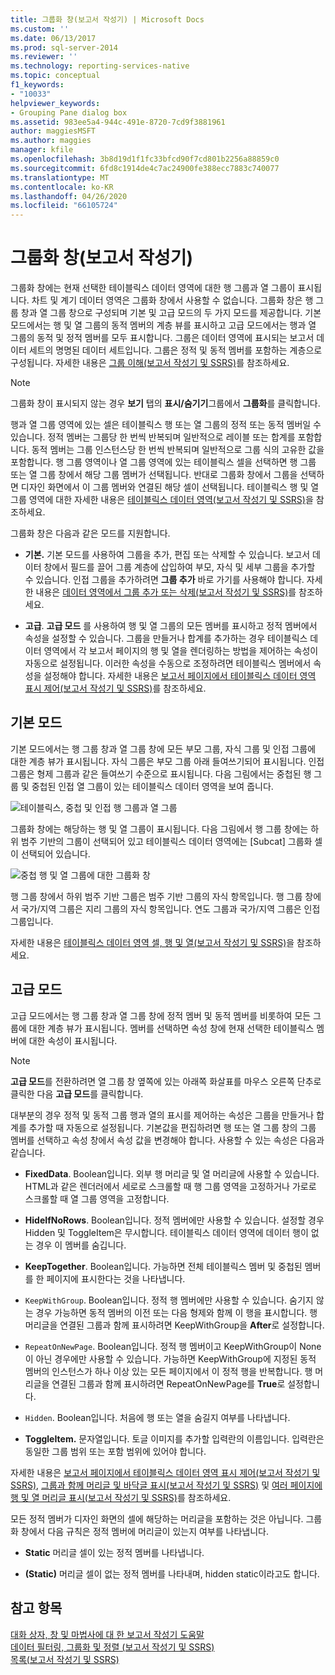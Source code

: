 ```yaml
---
title: 그룹화 창(보고서 작성기) | Microsoft Docs
ms.custom: ''
ms.date: 06/13/2017
ms.prod: sql-server-2014
ms.reviewer: ''
ms.technology: reporting-services-native
ms.topic: conceptual
f1_keywords:
- "10033"
helpviewer_keywords:
- Grouping Pane dialog box
ms.assetid: 983ee5a4-944c-491e-8720-7cd9f3881961
author: maggiesMSFT
ms.author: maggies
manager: kfile
ms.openlocfilehash: 3b8d19d1f1fc33bfcd90f7cd801b2256a88859c0
ms.sourcegitcommit: 6fd8c1914de4c7ac24900fe388ecc7883c740077
ms.translationtype: MT
ms.contentlocale: ko-KR
ms.lasthandoff: 04/26/2020
ms.locfileid: "66105724"
---
```

# <a name="grouping-pane-report-builder"></a>그룹화 창(보고서 작성기)
  그룹화 창에는 현재 선택한 테이블릭스 데이터 영역에 대한 행 그룹과 열 그룹이 표시됩니다. 차트 및 계기 데이터 영역은 그룹화 창에서 사용할 수 없습니다. 그룹화 창은 행 그룹 창과 열 그룹 창으로 구성되며 기본 및 고급 모드의 두 가지 모드를 제공합니다. 기본 모드에서는 행 및 열 그룹의 동적 멤버의 계층 뷰를 표시하고 고급 모드에서는 행과 열 그룹의 동적 및 정적 멤버를 모두 표시합니다. 그룹은 데이터 영역에 표시되는 보고서 데이터 세트의 명명된 데이터 세트입니다. 그룹은 정적 및 동적 멤버를 포함하는 계층으로 구성됩니다. 자세한 내용은 [그룹 이해&#40;보고서 작성기 및 SSRS&#41;](understanding-groups-report-builder-and-ssrs.md)를 참조하세요.  
  
> [!NOTE]  
>  그룹화 창이 표시되지 않는 경우 **보기** 탭의 **표시/숨기기**그룹에서 **그룹화**를 클릭합니다.  
  
 행과 열 그룹 영역에 있는 셀은 테이블릭스 행 또는 열 그룹의 정적 또는 동적 멤버일 수 있습니다. 정적 멤버는 그룹당 한 번씩 반복되며 일반적으로 레이블 또는 합계를 포함합니다. 동적 멤버는 그룹 인스턴스당 한 번씩 반복되며 일반적으로 그룹 식의 고유한 값을 포함합니다. 행 그룹 영역이나 열 그룹 영역에 있는 테이블릭스 셀을 선택하면 행 그룹 또는 열 그룹 창에서 해당 그룹 멤버가 선택됩니다. 반대로 그룹화 창에서 그룹을 선택하면 디자인 화면에서 이 그룹 멤버와 연결된 해당 셀이 선택됩니다. 테이블릭스 행 및 열 그룹 영역에 대한 자세한 내용은 [테이블릭스 데이터 영역&#40;보고서 작성기 및 SSRS&#41;](tablix-data-region-areas-report-builder-and-ssrs.md)을 참조하세요.  
  
 그룹화 창은 다음과 같은 모드를 지원합니다.  
  
-   **기본.** 기본 모드를 사용하여 그룹을 추가, 편집 또는 삭제할 수 있습니다. 보고서 데이터 창에서 필드를 끌어 그룹 계층에 삽입하여 부모, 자식 및 세부 그룹을 추가할 수 있습니다. 인접 그룹을 추가하려면 **그룹 추가** 바로 가기를 사용해야 합니다. 자세한 내용은 [데이터 영역에서 그룹 추가 또는 삭제&#40;보고서 작성기 및 SSRS&#41;](add-or-delete-a-group-in-a-data-region-report-builder-and-ssrs.md)를 참조하세요.  
  
-   **고급**. **고급 모드** 를 사용하여 행 및 열 그룹의 모든 멤버를 표시하고 정적 멤버에서 속성을 설정할 수 있습니다. 그룹을 만들거나 합계를 추가하는 경우 테이블릭스 데이터 영역에서 각 보고서 페이지의 행 및 열을 렌더링하는 방법을 제어하는 속성이 자동으로 설정됩니다. 이러한 속성을 수동으로 조정하려면 테이블릭스 멤버에서 속성을 설정해야 합니다. 자세한 내용은 [보고서 페이지에서 테이블릭스 데이터 영역 표시 제어&#40;보고서 작성기 및 SSRS&#41;](controlling-the-tablix-data-region-display-on-a-report-page.md)를 참조하세요.  
  
## <a name="default-mode"></a>기본 모드  
 기본 모드에서는 행 그룹 창과 열 그룹 창에 모든 부모 그룹, 자식 그룹 및 인접 그룹에 대한 계층 뷰가 표시됩니다. 자식 그룹은 부모 그룹 아래 들여쓰기되어 표시됩니다. 인접 그룹은 형제 그룹과 같은 들여쓰기 수준으로 표시됩니다. 다음 그림에서는 중첩된 행 그룹 및 중첩된 인접 열 그룹이 있는 테이블릭스 데이터 영역을 보여 줍니다.  
  
 ![테이블릭스, 중첩 및 인접 행 그룹과 열 그룹](../media/rs-basictablixdesigngroupingpane.gif "테이블릭스, 중첩 및 인접 행 그룹과 열 그룹")  
  
 그룹화 창에는 해당하는 행 및 열 그룹이 표시됩니다. 다음 그림에서 행 그룹 창에는 하위 범주 기반의 그룹이 선택되어 있고 테이블릭스 데이터 영역에는 [Subcat] 그룹화 셀이 선택되어 있습니다.  
  
 ![중첩 행 및 열 그룹에 대한 그룹화 창](../media/rs-basictablixdesigngroupingpanedefaultview.gif "중첩 행 및 열 그룹에 대한 그룹화 창")  
  
 행 그룹 창에서 하위 범주 기반 그룹은 범주 기반 그룹의 자식 항목입니다. 행 그룹 창에서 국가/지역 그룹은 지리 그룹의 자식 항목입니다. 연도 그룹과 국가/지역 그룹은 인접 그룹입니다.  
  
 자세한 내용은 [테이블릭스 데이터 영역 셀, 행 및 열&#40;보고서 작성기 및 SSRS&#41;](tablix-data-region-cells-rows-and-columns-report-builder-and-ssrs.md)을 참조하세요.  
  
## <a name="advanced-mode"></a>고급 모드  
 고급 모드에서는 행 그룹 창과 열 그룹 창에 정적 멤버 및 동적 멤버를 비롯하여 모든 그룹에 대한 계층 뷰가 표시됩니다. 멤버를 선택하면 속성 창에 현재 선택한 테이블릭스 멤버에 대한 속성이 표시됩니다.  
  
> [!NOTE]  
>  **고급 모드**를 전환하려면 열 그룹 창 옆쪽에 있는 아래쪽 화살표를 마우스 오른쪽 단추로 클릭한 다음 **고급 모드**를 클릭합니다.  
  
 대부분의 경우 정적 및 동적 그룹 행과 열의 표시를 제어하는 속성은 그룹을 만들거나 합계를 추가할 때 자동으로 설정됩니다. 기본값을 편집하려면 행 또는 열 그룹 창의 그룹 멤버를 선택하고 속성 창에서 속성 값을 변경해야 합니다. 사용할 수 있는 속성은 다음과 같습니다.  
  
-   **FixedData**. Boolean입니다. 외부 행 머리글 및 열 머리글에 사용할 수 있습니다. HTML과 같은 렌더러에서 세로로 스크롤할 때 행 그룹 영역을 고정하거나 가로로 스크롤할 때 열 그룹 영역을 고정합니다.  
  
-   **HideIfNoRows**. Boolean입니다. 정적 멤버에만 사용할 수 있습니다. 설정할 경우 Hidden 및 ToggleItem은 무시합니다. 테이블릭스 데이터 영역에 데이터 행이 없는 경우 이 멤버를 숨깁니다.  
  
-   **KeepTogether**. Boolean입니다. 가능하면 전체 테이블릭스 멤버 및 중첩된 멤버를 한 페이지에 표시한다는 것을 나타냅니다.  
  
-   `KeepWithGroup`. Boolean입니다. 정적 행 멤버에만 사용할 수 있습니다. 숨기지 않는 경우 가능하면 동적 멤버의 이전 또는 다음 형제와 함께 이 행을 표시합니다. 행 머리글을 연결된 그룹과 함께 표시하려면 KeepWithGroup을 **After**로 설정합니다.  
  
-   `RepeatOnNewPage`. Boolean입니다. 정적 행 멤버이고 KeepWithGroup이 None이 아닌 경우에만 사용할 수 있습니다. 가능하면 KeepWithGroup에 지정된 동적 멤버의 인스턴스가 하나 이상 있는 모든 페이지에서 이 정적 행을 반복합니다. 행 머리글을 연결된 그룹과 함께 표시하려면 RepeatOnNewPage를 **True**로 설정합니다.  
  
-   `Hidden`. Boolean입니다. 처음에 행 또는 열을 숨길지 여부를 나타냅니다.  
  
-   **ToggleItem.** 문자열입니다. 토글 이미지를 추가할 입력란의 이름입니다. 입력란은 동일한 그룹 범위 또는 포함 범위에 있어야 합니다.  
  
 자세한 내용은 [보고서 페이지에서 테이블릭스 데이터 영역 표시 제어&#40;보고서 작성기 및 SSRS&#41;](controlling-the-tablix-data-region-display-on-a-report-page.md), [그룹과 함께 머리글 및 바닥글 표시&#40;보고서 작성기 및 SSRS&#41;](display-headers-and-footers-with-a-group-report-builder-and-ssrs.md) 및 [여러 페이지에 행 및 열 머리글 표시&#40;보고서 작성기 및 SSRS&#41;](display-row-and-column-headers-on-multiple-pages-report-builder-and-ssrs.md)를 참조하세요.  
  
 모든 정적 멤버가 디자인 화면의 셀에 해당하는 머리글을 포함하는 것은 아닙니다. 그룹화 창에서 다음 규칙은 정적 멤버에 머리글이 있는지 여부를 나타냅니다.  
  
-   **Static** 머리글 셀이 있는 정적 멤버를 나타냅니다.  
  
-   **(Static)** 머리글 셀이 없는 정적 멤버를 나타내며, hidden static이라고도 합니다.  
  
## <a name="see-also"></a>참고 항목  
 [대화 상자, 창 및 마법사에 대 한 보고서 작성기 도움말](../report-builder-help-for-dialog-boxes-panes-and-wizards.md)   
 [데이터 필터링, 그룹화 및 정렬 &#40;보고서 작성기 및 SSRS&#41;](filter-group-and-sort-data-report-builder-and-ssrs.md)   
 [목록&#40;보고서 작성기 및 SSRS&#41;](tables-matrices-and-lists-report-builder-and-ssrs.md)  
  
  
